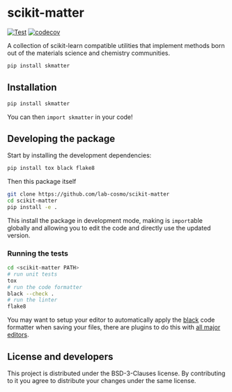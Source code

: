# scikit-matter

[![Test](https://github.com/lab-cosmo/scikit-matter/workflows/Test/badge.svg)](https://github.com/lab-cosmo/scikit-matter/actions?query=workflow%3ATest)
[![codecov](https://codecov.io/gh/lab-cosmo/scikit-matter/branch/main/graph/badge.svg?token=UZJPJG34SM)](https://codecov.io/gh/lab-cosmo/scikit-matter/)

A collection of scikit-learn compatible utilities that implement methods
born out of the materials science and chemistry communities.

```bash
pip install skmatter
```

## Installation

```bash
pip install skmatter 
```

You can then `import skmatter` in your code!

## Developing the package

Start by installing the development dependencies:

```bash
pip install tox black flake8
```

Then this package itself

```bash
git clone https://github.com/lab-cosmo/scikit-matter
cd scikit-matter
pip install -e .
```

This install the package in development mode, making is `import`able globally
and allowing you to edit the code and directly use the updated version.

### Running the tests

```bash
cd <scikit-matter PATH>
# run unit tests
tox
# run the code formatter
black --check .
# run the linter
flake8
```

You may want to setup your editor to automatically apply the
[black](https://black.readthedocs.io/en/stable/) code formatter when saving your
files, there are plugins to do this with [all major
editors](https://black.readthedocs.io/en/stable/editor_integration.html).

## License and developers

This project is distributed under the BSD-3-Clauses license. By contributing to
it you agree to distribute your changes under the same license.
